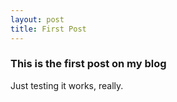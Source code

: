 ```yaml
---
layout: post
title: First Post
---
```


### This is the first post on my blog

<p>Just testing it works, really.</p>
